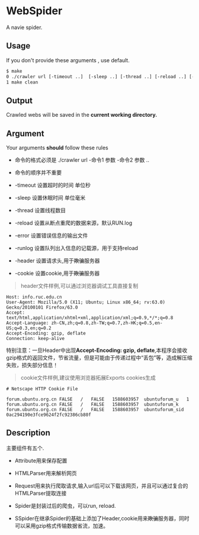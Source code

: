 
# WebSpider

A navie spider.  

## Usage

If you don't provide these arguments , use default.

```bash
$ make
0 ./crawler url [-timeout ..]  [-sleep ..] [-thread ..] [-reload ..] [-error ..] [-runlog ..] [-header ..] [-cookie ..]  
1 make clean
```

## Output

Crawled webs will be saved in the **current working directory.**

## Argument

Your arguments **should** follow these rules

+ 命令的格式必须是 ./crawler url -命令1 参数 -命令2 参数 .. 

+ 命令的顺序并不重要

+ -timeout 设置超时的时间 单位秒

+ -sleep 设置休眠时间 单位毫米

+ -thread 设置线程数目

+ -reload 设置从断点重爬的数据来源，默认RUN.log

+ -error 设置错误信息的输出文件

+ -runlog 设置队列出入信息的记载源，用于支持reload

+ -header 设置请求头,用于~~欺骗~~服务器

+ -cookie 设置cookie,用于~~欺骗~~服务器

> header文件样例,可以通过浏览器调试工具直接复制

```text
Host: info.ruc.edu.cn
User-Agent: Mozilla/5.0 (X11; Ubuntu; Linux x86_64; rv:63.0) Gecko/20100101 Firefox/63.0
Accept: text/html,application/xhtml+xml,application/xml;q=0.9,*/*;q=0.8
Accept-Language: zh-CN,zh;q=0.8,zh-TW;q=0.7,zh-HK;q=0.5,en-US;q=0.3,en;q=0.2
Accept-Encoding: gzip, deflate
Connection: keep-alive
```

特别注意：一旦Header中出现**Accept-Encoding: gzip, deflate**,本程序会接收gzip格式的返回文件，节省流量，但是可能由于传递过程中“丢包”等，造成解压缩失败，损失部分信息！

> cookie文件样例,建议使用浏览器拓展Exports cookies生成

```text
# Netscape HTTP Cookie File

forum.ubuntu.org.cn	FALSE	/	FALSE	1588603957	ubuntuforum_u	1
forum.ubuntu.org.cn	FALSE	/	FALSE	1588603957	ubuntuforum_k	
forum.ubuntu.org.cn	FALSE	/	FALSE	1588603957	ubuntuforum_sid	0ac294190e3fce9624f2fc92386cb80f

```

## Description
主要组件有五个.

+ Attribute用来保存配置

+ HTMLParser用来解析网页

+ Request用来执行爬取请求,输入url后可以下载该网页，并且可以通过复合的HTMLParser提取连接

+ Spider是封装过后的爬虫，可以run, reload.

+ SSpider在继承Spider的基础上添加了Header,cookie用来~~欺骗~~服务器，同时可以采用gzip格式传输数据省流，加速。


